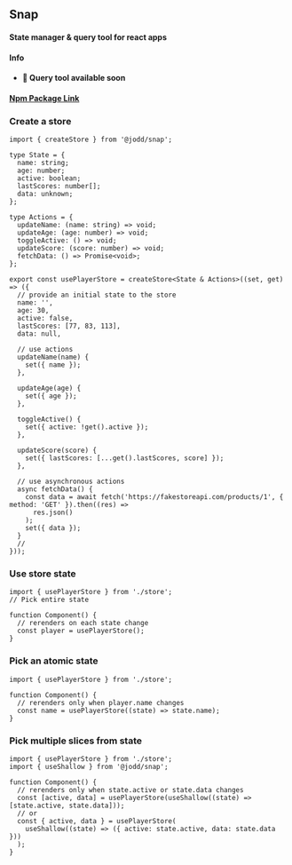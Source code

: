 ## Snap

#### State manager & query tool for react apps

#### Info

- #### 🚧 Query tool available soon

#### [Npm Package Link](https://www.npmjs.com/package/@jodd/snap)

### Create a store

```tsx
import { createStore } from '@jodd/snap';

type State = {
  name: string;
  age: number;
  active: boolean;
  lastScores: number[];
  data: unknown;
};

type Actions = {
  updateName: (name: string) => void;
  updateAge: (age: number) => void;
  toggleActive: () => void;
  updateScore: (score: number) => void;
  fetchData: () => Promise<void>;
};

export const usePlayerStore = createStore<State & Actions>((set, get) => ({
  // provide an initial state to the store
  name: '',
  age: 30,
  active: false,
  lastScores: [77, 83, 113],
  data: null,

  // use actions
  updateName(name) {
    set({ name });
  },

  updateAge(age) {
    set({ age });
  },

  toggleActive() {
    set({ active: !get().active });
  },

  updateScore(score) {
    set({ lastScores: [...get().lastScores, score] });
  },

  // use asynchronous actions
  async fetchData() {
    const data = await fetch('https://fakestoreapi.com/products/1', { method: 'GET' }).then((res) =>
      res.json()
    );
    set({ data });
  }
  //
}));
```

### Use store state

```tsx
import { usePlayerStore } from './store';
// Pick entire state

function Component() {
  // rerenders on each state change
  const player = usePlayerStore();
}
```

### Pick an atomic state

```tsx
import { usePlayerStore } from './store';

function Component() {
  // rerenders only when player.name changes
  const name = usePlayerStore((state) => state.name);
}
```

### Pick multiple slices from state

```tsx
import { usePlayerStore } from './store';
import { useShallow } from '@jodd/snap';

function Component() {
  // rerenders only when state.active or state.data changes
  const [active, data] = usePlayerStore(useShallow((state) => [state.active, state.data]));
  // or
  const { active, data } = usePlayerStore(
    useShallow((state) => ({ active: state.active, data: state.data }))
  );
}
```
